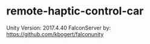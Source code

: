 # remote-haptic-control-car

Unity Version: 2017.4.40
FalconServer by: https://github.com/kbogert/falconunity
